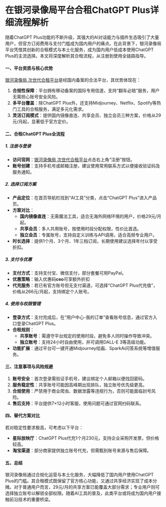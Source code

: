 # 在银河录像局平台合租ChatGPT Plus详细流程解析

随着ChatGPT Plus功能的不断升级，其强大的AI对话能力与插件生态吸引了大量用户，但官方订阅费用与支付门槛成为国内用户的痛点。在此背景下，银河录像局平台凭借其创新的合租模式与本土化服务，成为国内用户低成本使用ChatGPT
 Plus的主流选择。本文将深度解析其合租流程，从注册到使用全链路指导。

#### **一、平台资质与核心优势**

[银河录像局 次世代合租平台](https://nf.video/Y7SG6)是经国内备案的合法平台，其优势体现在：

1. **合规性保障**：平台拥有移动备案的国际专用信道，支持“翻车必赔”服务，用户无需担心账号安全风险。
2. **多平台覆盖**：除ChatGPT Plus外，还支持Midjourney、Netflix、Spotify等热门工具的合租服务，满足多元化需求。
3. **灵活订阅模式**：提供国内镜像直连、共享会员、独立会员三种方案，价格从29元/月起，显著低于官方定价。

#### **二、合租ChatGPT Plus全流程**

##### **1. 注册与登录**

- **访问官网**：[银河录像局 次世代合租平台](https://nf.video/Y7SG6)点击右上角“注册”按钮。
- **账号创建**：支持手机号或邮箱注册，建议使用常用联系方式以便接收验证码及服务通知。

##### **2. 选择订阅方案**

- **产品定位**：在首页导航栏找到“AI工具”分类，点击“ChatGPT Plus”进入产品页。
- **方案对比**：
  - **国内镜像直连**：无需魔法工具，适合无海外网络环境的用户，价格29元/月起。
  - **共享会员**：多人共用账号，按使用时段分配权限，性价比首选。
  - **独立会员**：专属账号，支持自定义训练与API调用，适合高频专业用户。
- **时长选择**：提供1个月、3个月、1年三档订阅，长期使用建议选择年付以享受折扣。

##### **3. 支付与优惠**

- **支付方式**：支持支付宝、微信支付，部分套餐可用PayPal。
- **优惠策略**：输入优惠码**ceo**可享额外折扣
- **代充服务**：若已有官方账号但无支付渠道，可选择“ChatGPT Plus代充值”，价格从266元/月起，支持绑定个人账号。

##### **4. 使用与权限管理**

- **登录方式**：支付完成后，在“用户中心-我的订单”查看账号信息，通过官方入口登录ChatGPT Plus。
- **合租规则**：
  - **共享账号**：需遵守平台规定的使用时段，避免多人同时操作导致冲突。
  - **独立账号**：支持24小时自由使用，并可调用DALL-E 3等高级功能。
- **功能扩展**：通过平台可一键开通Midjourney绘画、SparkAi问答系统等增值服务。

#### **三、注意事项与风险规避**

1. **账号安全**：首次登录需验证手机号，建议绑定个人邮箱以便找回密码。
2. **服务稳定性**：共享账号可能因高峰期出现排队，独立账号优先级更高。
3. **合规使用**：严禁用于商业爬虫、数据泄露等违规行为，否则可能面临封号风险。
4. **售后支持**：平台提供7×12小时客服，使用问题可通过官网扫码联系。

#### **四、替代方案对比**

若对稳定性要求极高，可考虑以下平台：

- **星际放映厅**：ChatGPT Plus代充1个月230元，支持企业采购开发票，但价格较高。
- **淘宝渠道**：部分商家提供独立账号代充，但需甄别账号来源与售后保障。

#### **五、总结**

银河录像局通过合规化运营与本土化服务，大幅降低了国内用户使用ChatGPT 
Plus的门槛。其合租模式既保留了官方核心功能，又通过共享经济实现了成本分摊。对于普通用户而言，29元/月的共享方案已能覆盖大部分需求；专业用户则可选择独立账号以解锁全部权限。随着AI工具的普及，此类平台或将成为国内用户接触前沿技术的重要桥梁。
